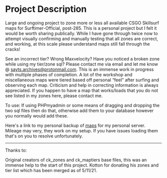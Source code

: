# Project Description
Large and ongoing project to zone more or less all available CSGO Skillsurf maps for Surftimer-Official, post-285. This is a personal project but I felt it would be worth sharing publically. While I have gone through twice now to attempt visually confirming and manually testing that all zones are correct, and working, at this scale please understand maps still fall through the cracks! 


See an incorrect tier? Wrong Maxvelocity? Have you noticed a broken zone while using my tier/zone sql? Please contact me via email and let me know @ sayts.archives@protonmail.com. This is an immense work in progress with multiple phases of completion. A lot of the workshop and miscellaneous maps were tiered based off personal “feel” after surfing and observing each map. Criticism and help in correcting information is always appreciated. If you happen to have a map that works/loads that you do not see listed in my zones here, please contact me.


To use:
If using PHPmyadmin or some means of dragging and dropping the two sql files then do that, otherwise add them to your database however you normally would add these.

Here's a link to my personal backup of [maps](https://mega.nz/folder/5DARSS7D#eJIlC0KQVX7-S8aPDp29QQ) for my personal server. Mileage may very, they work on my setup. If you have issues loading them that's on you to resolve unfortunately. 

------------------------------------------------------------------------
Thanks to:


Original creators of ck_zones and ck_maptiers base files, this was an immense help to the start of this project.
Kotton for donating his zones and tier list which has been merged as of 5/11/21.
